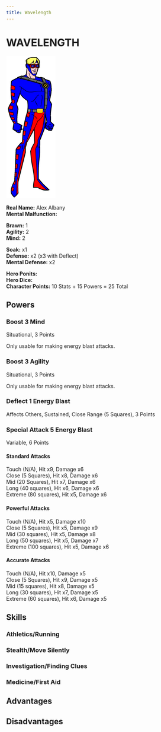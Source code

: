 ```yaml
---
title: Wavelength
---
```


# WAVELENGTH
![Wavelength](wavelength.png)

**Real Name:** Alex Albany<br>
**Mental Malfunction:**

**Brawn:** 1<br>
**Agility:** 2<br>
**Mind:** 2

**Soak:** x1<br>
**Defense:** x2 (x3 with Deflect)<br>
**Mental Defense:** x2

**Hero Ponits:**<br>
**Hero Dice:**<br>
**Character Points:** 10 Stats + 15 Powers = 25 Total

## Powers

### Boost 3 Mind
Situational, 3 Points

Only usable for making energy blast attacks.

### Boost 3 Agility
Situational, 3 Points

Only usable for making energy blast attacks.

### Deflect 1 Energy Blast
Affects Others, Sustained, Close Range (5 Squares), 3 Points

### Special Attack 5 Energy Blast
Variable, 6 Points

#### Standard Attacks
Touch (N/A), Hit x9, Damage x6<br>
Close (5 Squares), Hit x8, Damage x6<br>
Mid (20 Squares), Hit x7, Damage x6<br>
Long (40 squares), Hit x6, Damage x6<br>
Extreme (80 squares), Hit x5, Damage x6

#### Powerful Attacks
Touch (N/A), Hit x5, Damage x10<br>
Close (5 Squares), Hit x5, Damage x9<br>
Mid (30 squares), Hit x5, Damage x8<br>
Long (50 squares), Hit x5, Damage x7<br>
Extreme (100 squares), Hit x5, Damage x6

#### Accurate Attacks
Touch (N/A), Hit x10, Damage x5<br>
Close (5 Squares), Hit x9, Damage x5<br>
Mid (15 squares), Hit x8, Damage x5<br>
Long (30 squares), Hit x7, Damage x5<br>
Extreme (60 squares), Hit x6, Damage x5

## Skills

### Athletics/Running

### Stealth/Move Silently

### Investigation/Finding Clues

### Medicine/First Aid

## Advantages

## Disadvantages
